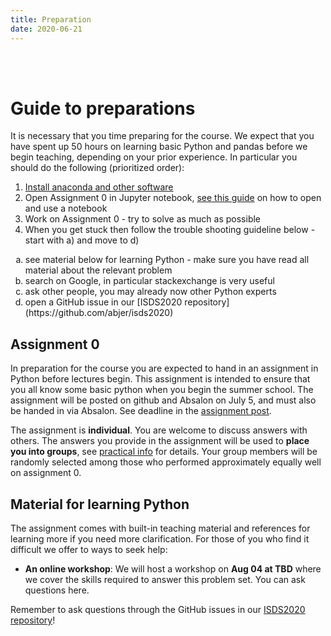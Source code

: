 ```yaml
---
title: Preparation
date: 2020-06-21
---
```



<br><br>
# Guide to preparations
It is necessary that you time preparing for the course. We expect that you have spent up 50 hours on learning basic Python and pandas before we begin teaching, depending on your prior experience. In particular you should do the following (prioritized order):

1. [Install anaconda and other software](/isds2020/post/install/)
2. Open Assignment 0 in Jupyter notebook, [see this guide](https://www.codecademy.com/articles/how-to-use-jupyter-notebooks) on how to open and use a notebook
3. Work on Assignment 0 - try to solve as much as possible
4. When you get stuck then follow the trouble shooting guideline below - start with a) and move to d)
  <ol type="a">
    <li>see material below for learning Python - make sure you have read all material about the relevant problem</li>
    <li>search on Google, in particular stackexchange is very useful</li>
    <li>ask other people, you may already now other Python experts</li>
    <li>open a GitHub issue in our [ISDS2020 repository](https://github.com/abjer/isds2020)</li>
    </ol>


## Assignment 0
In preparation for the course you are expected to hand in an assignment in Python before lectures begin. This assignment is intended to ensure that you all know some basic python when you begin the summer school.
The assignment will be posted on github and Absalon on July 5, and must also be handed in via Absalon. See deadline in the [assignment post](/isds2020/post/assignment/).

The assignment is **individual**. You are welcome to discuss answers with others. The answers you provide in the assignment will be used to **place you into groups**, see [practical info](/isds2020/page/practical/) for details. Your
group members will be randomly selected among those who performed approximately equally well on assignment 0.


## Material for learning Python

The assignment comes with built-in teaching material and references for learning more if you need more clarification. For those of you who find it difficult we offer to ways to seek help:
- **An online workshop**: We will host a workshop on **Aug 04 at TBD** where we cover the skills required to answer this problem set. You can ask questions here.

Remember to ask questions through the GitHub issues in our [ISDS2020 repository](https://github.com/abjer/isds2020/issues)!
